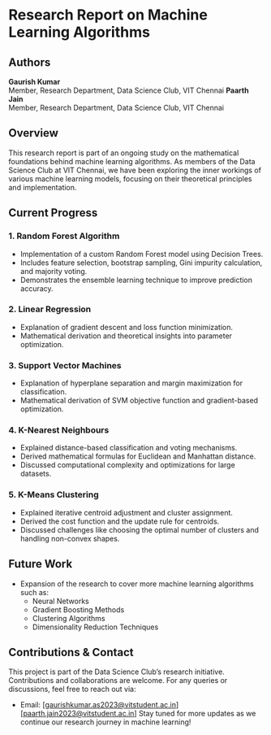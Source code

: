 # Research Report on Machine Learning Algorithms

## Authors
**Gaurish Kumar**  
Member, Research Department, Data Science Club, VIT Chennai
**Paarth Jain**  
Member, Research Department, Data Science Club, VIT Chennai


## Overview
This research report is part of an ongoing study on the mathematical foundations behind machine learning algorithms. As members of the Data Science Club at VIT Chennai, we have been exploring the inner workings of various machine learning models, focusing on their theoretical principles and implementation.

## Current Progress
### 1. **Random Forest Algorithm**
   - Implementation of a custom Random Forest model using Decision Trees.
   - Includes feature selection, bootstrap sampling, Gini impurity calculation, and majority voting.
   - Demonstrates the ensemble learning technique to improve prediction accuracy.

### 2. **Linear Regression**
   - Explanation of gradient descent and loss function minimization.
   - Mathematical derivation and theoretical insights into parameter optimization.

### 3. **Support Vector Machines**
   - Explanation of hyperplane separation and margin maximization for classification.
   - Mathematical derivation of SVM objective function and gradient-based optimization.

### 4. **K-Nearest Neighbours**
   - Explained distance-based classification and voting mechanisms.
   - Derived mathematical formulas for Euclidean and Manhattan distance.
   - Discussed computational complexity and optimizations for large datasets.

### 5. **K-Means Clustering**
   - Explained iterative centroid adjustment and cluster assignment.
   - Derived the cost function and the update rule for centroids.
   - Discussed challenges like choosing the optimal number of clusters and handling non-convex shapes.

## Future Work
- Expansion of the research to cover more machine learning algorithms such as:
  - Neural Networks
  - Gradient Boosting Methods
  - Clustering Algorithms
  - Dimensionality Reduction Techniques




## Contributions & Contact
This project is part of the Data Science Club’s research initiative. Contributions and collaborations are welcome. For any queries or discussions, feel free to reach out via:
- Email: [gaurishkumar.as2023@vitstudent.ac.in]
         [paarth.jain2023@vitstudent.ac.in]
Stay tuned for more updates as we continue our research journey in machine learning!


